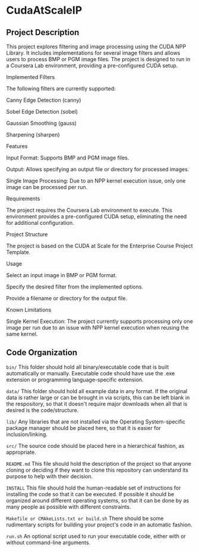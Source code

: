 # CudaAtScaleIP

## Project Description

This project explores filtering and image processing using the CUDA NPP Library. It includes implementations for several image filters and allows users to process BMP or PGM image files. The project is designed to run in a Coursera Lab environment, providing a pre-configured CUDA setup.

Implemented Filters

The following filters are currently supported:

Canny Edge Detection (canny)

Sobel Edge Detection (sobel)

Gaussian Smoothing (gauss)

Sharpening (sharpen)

Features

Input Format: Supports BMP and PGM image files.

Output: Allows specifying an output file or directory for processed images.

Single Image Processing: Due to an NPP kernel execution issue, only one image can be processed per run.

Requirements

The project requires the Coursera Lab environment to execute. This environment provides a pre-configured CUDA setup, eliminating the need for additional configuration.

Project Structure

The project is based on the CUDA at Scale for the Enterprise Course Project Template.

Usage

Select an input image in BMP or PGM format.

Specify the desired filter from the implemented options.

Provide a filename or directory for the output file.

Known Limitations

Single Kernel Execution: The project currently supports processing only one image per run due to an issue with NPP kernel execution when reusing the same kernel.

## Code Organization

```bin/```
This folder should hold all binary/executable code that is built automatically or manually. Executable code should have use the .exe extension or programming language-specific extension.

```data/```
This folder should hold all example data in any format. If the original data is rather large or can be brought in via scripts, this can be left blank in the respository, so that it doesn't require major downloads when all that is desired is the code/structure.

```lib/```
Any libraries that are not installed via the Operating System-specific package manager should be placed here, so that it is easier for inclusion/linking.

```src/```
The source code should be placed here in a hierarchical fashion, as appropriate.

```README.md```
This file should hold the description of the project so that anyone cloning or deciding if they want to clone this repository can understand its purpose to help with their decision.

```INSTALL```
This file should hold the human-readable set of instructions for installing the code so that it can be executed. If possible it should be organized around different operating systems, so that it can be done by as many people as possible with different constraints.

```Makefile or CMAkeLists.txt or build.sh```
There should be some rudimentary scripts for building your project's code in an automatic fashion.

```run.sh```
An optional script used to run your executable code, either with or without command-line arguments.

